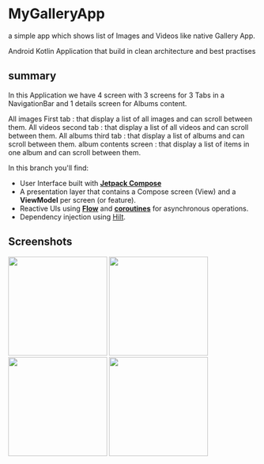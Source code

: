 # MyGalleryApp
a simple app which shows list of Images and Videos like native Gallery App.

Android Kotlin Application that build in clean architecture and best practises

## summary
In this Application we have 4 screen with 3 screens for 3 Tabs in a NavigationBar and 1 details screen for Albums content.

All images First tab : that display a list of all images and can scroll between them.
All videos second tab : that display a list of all videos and can scroll between them.
All albums third tab : that display a list of albums and can scroll between them.
album contents screen : that display a list of items in one album and can scroll between them.

In this branch you'll find:
*   User Interface built with **[Jetpack Compose](https://developer.android.com/jetpack/compose)**
*   A presentation layer that contains a Compose screen (View) and a **ViewModel** per screen (or feature).
*   Reactive UIs using **[Flow](https://developer.android.com/kotlin/flow)** and **[coroutines](https://kotlinlang.org/docs/coroutines-overview.html)** for asynchronous operations.
*   Dependency injection using [Hilt](https://developer.android.com/training/dependency-injection/hilt-android).

## Screenshots
<img src="https://github.com/ahmedshady68/MyGalleryApp/assets/8076006/cb00f527-3023-4225-9d98-5b6f90d849dc" width= "200">
<img src="https://github.com/ahmedshady68/MyGalleryApp/assets/8076006/ec198374-88bf-460d-86ed-a09dfa6e1ac3" width= "200">
<img src="https://github.com/ahmedshady68/MyGalleryApp/assets/8076006/30fa0a97-b89d-4148-a043-c338cf3e961e" width= "200">
<img src="https://github.com/ahmedshady68/MyGalleryApp/assets/8076006/d49d0ba3-a645-470c-86db-9ab5104ade73" width= "200">

